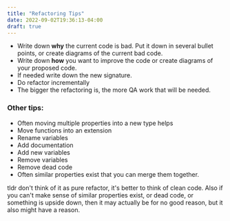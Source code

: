 ```yaml
---
title: "Refactoring Tips"
date: 2022-09-02T19:36:13-04:00
draft: true
---
```


- Write down **why** the current code is bad. Put it down in several bullet points, or create diagrams of the current bad code. 
- Write down **how** you want to improve the code or create diagrams of your proposed code. 
- If needed write down the new signature. 
- Do refactor incrementally
- The bigger the refactoring is, the more QA work that will be needed. 

### Other tips:
- Often moving multiple properties into a new type helps
- Move functions into an extension
- Rename variables
- Add documentation
- Add new variables
- Remove variables
- Remove dead code
- Often similar properties exist that you can merge them together. 

tldr don't think of it as pure refactor, it's better to think of clean code.
Also if you can't make sense of similar properties exist, or dead code, or something is upside down, then it may actually be for no good reason, but it also might have a reason. 